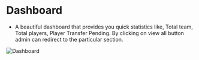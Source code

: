 # Dashboard

- A beautiful dashboard that provides you quick statistics like, Total team, Total players, Player Transfer Pending. By clicking on view all button admin can redirect to the particular section.

![Dashboard](/screenshots/admin_dashboard.png)